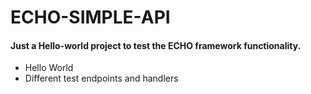 # ECHO-SIMPLE-API

#### Just a Hello-world project to test the ECHO framework functionality.

- Hello World
- Different test endpoints and handlers
